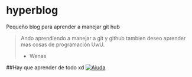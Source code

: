 # hyperblog
Pequeño blog para aprender a manejar git hub
>Ando aprendiendo a manejar a git  y github tambien deseo aprender mas cosas de programación UwU.
>- Wenas

##Hay que aprender de todo xd
[![Aiuda](https://cdn.memegenerator.es/descargar/3740543 "Aiuda")](http://https://cdn.memegenerator.es/descargar/3740543 "Aiuda")
